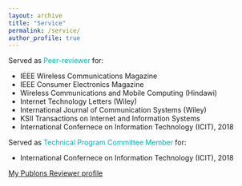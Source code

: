 ```yaml
---
layout: archive
title: "Service"
permalink: /service/
author_profile: true
---
```


Served as <span style="color:#00adb5">Peer-reviewer</span> for:
* IEEE Wireless Communications Magazine
* IEEE Consumer Electronics Magazine
* Wireless Communications and Mobile Computing (Hindawi)
* Internet Technology Letters (Wiley)
* International Journal of Communication Systems (Wiley)
* KSII Transactions on Internet and Information Systems
* International Confernece on Information Technology (ICIT), 2018

Served as <span style="color:#00adb5">Technical Program Committee Member</span> for:
* International Confernece on Information Technology (ICIT), 2018

[My Publons Reviewer profile](https://publons.com/researcher/3011133/pritish-mishra/)

